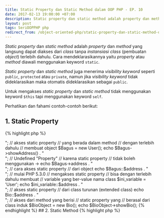 ```yaml
---
title: Static Property dan Static Method dalam OOP PHP - EP. 10
date: 2017-02-13 19:00:00 +07:00
description: Static property dan static method adalah property dan method yang langsung dapat diakses dari class tanpa instansiasi class (pembuatan object) terlebih dahulu. Cara mendeklarasikannya yaitu property atau method diawali menggunakan keyword static.
layout: post
tags: SeriOOPPHP php
redirect_from: /object-oriented-php/static-property-dan-static-method-dalam-oop-php
---
```


_Static property_ dan _static method_ adalah _property_ dan _method_ yang langsung dapat diakses dari _class_ tanpa _instansiasi class_ (pembuatan _object_) terlebih dahulu. Cara mendeklarasikannya yaitu _property_ atau _method_ diawali menggunakan keyword `static`.

_Static property_ dan _static method_ juga menerima _visibility keyword_ seperti `public`, `protected` atau `private`, namun jika _visibility keyword_ tidak dideklarasikan maka otomatis dideklarasikan sebagai `public`.

Untuk mengakses _static property_ dan _static method_ tidak menggunakan keyword `$this` tapi menggunakan keyword `self`.

Perhatikan dan fahami contoh-contoh berikut:

## 1. Static Property

{% highlight php %}
<?php
class User
{
    // diawali dengan keyword static
    // setelah visibility keyword
    public static $address = 'Sumbawa';

    public function showAddress() {
        echo self::$address;
    }
}

class Bio extends User
{
    public function showBio() {
        echo "Nama saya Bagus, alamat saya " . parent::$address;
    }
}

// cara akses static property
// langsung dari class User
echo User::$address . "<br/>";

// akses static property
// yang berada dalam method
// dengan terlebih dahulu
// membuat object
$Bagus = new User();
echo $Bagus->showAddress() . "<br/>";

// Undefined "Property"
// karena static property
// tidak boleh menggunakan ->
echo $Bagus->address . "<br/>";

// cara akses static property
// dari object
echo $Bagus::$address . "<br/>";

// mulai PHP 5.3.0
// mengakses static property
// bisa dengan terlebih dahulu membuat
// variable yang ber-value nama class
$ini_variable = 'User';
echo $ini_variable::$address . "<br/>";

// akses static property
// dari class turunan (extended class)
echo Bio::$address . "<br/>";

// akses dari method yang berisi
// static property yang
// berasal dari class induk
$BioObject = new Bio();
echo $BioObject->showBio();
{% endhighlight %}

## 2. Static Method

{% highlight php %}
<?php
class User {
    // diawali dengan keyword static
    // setelah visibility keyword
    public static function showBio() {
        echo "Nama saya Bagus. ";
    }
}

// mengakses static method
// langsung menggunakan class
// tanpa instansiasi object
User::showBio();

// khusus method, bisa diakses
// menggunakan object
$UserObject = new User();
$UserObject::showBio();

// mulai PHP 5.3.0
// mengakses static method
// bisa dengan terlebih dahulu membuat
// variable yang ber-value nama class
$this_variable = 'User';
$this_variable::showBio();
{% endhighlight %}

Mudah bukan? silakan kasih komentar jika belum faham 😊
